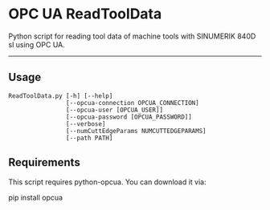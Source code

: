 # OPC UA ReadToolData

Python script for reading tool data of machine tools with SINUMERIK 840D sl using OPC UA.

-----

## Usage

    ReadToolData.py [-h] [--help]	
					[--opcua-connection OPCUA_CONNECTION]
					[--opcua-user [OPCUA_USER]]
					[--opcua-password [OPCUA_PASSWORD]] 
					[--verbose]
					[--numCuttEdgeParams NUMCUTTEDGEPARAMS] 
					[--path PATH]

## Requirements

This script requires python-opcua. You can download it via:

pip install opcua

